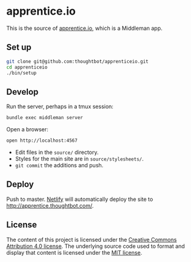 # apprentice.io

This is the source of [apprentice.io], which is a Middleman app.

[apprentice.io]: http://apprentice.thoughtbot.com/

## Set up

```bash
git clone git@github.com:thoughtbot/apprenticeio.git
cd apprenticeio
./bin/setup
```

## Develop

Run the server, perhaps in a tmux session:

```bash
bundle exec middleman server
```

Open a browser:

```bash
open http://localhost:4567
```

* Edit files in the `source/` directory.
* Styles for the main site are in `source/stylesheets/`.
* `git commit` the additions and push.

## Deploy

Push to master.
[Netlify] will automatically deploy the site to <http://apprentice.thoughtbot.com/>.

[Netlify]: https://www.netlify.com/

## License

The content of this project
is licensed under the [Creative Commons Attribution 4.0 license][CC].
The underlying source code used to format and display that content
is licensed under the [MIT license][MIT].

[CC]: https://creativecommons.org/licenses/by/4.0/
[MIT]: http://opensource.org/licenses/mit-license.php
